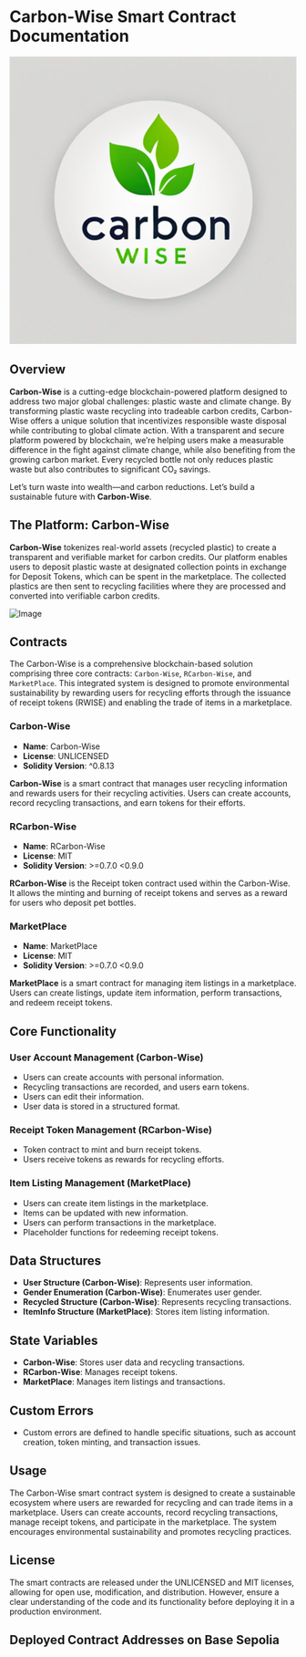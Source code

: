 # Carbon-Wise Smart Contract Documentation

![Image](./carbon-wise-logo.svg)

## Overview

**Carbon-Wise** is a cutting-edge blockchain-powered platform designed to address two major global challenges: plastic waste and climate change. By transforming plastic waste recycling into tradeable carbon credits, Carbon-Wise offers a unique solution that incentivizes responsible waste disposal while contributing to global climate action. With a transparent and secure platform powered by blockchain, we’re helping users make a measurable difference in the fight against climate change, while also benefiting from the growing carbon market. Every recycled bottle not only reduces plastic waste but also contributes to significant CO₂ savings.

Let’s turn waste into wealth—and carbon reductions. Let’s build a sustainable future with **Carbon-Wise**.

## The Platform: Carbon-Wise

**Carbon-Wise** tokenizes real-world assets (recycled plastic) to create a transparent and verifiable market for carbon credits. Our platform enables users to deposit plastic waste at designated collection points in exchange for Deposit Tokens, which can be spent in the marketplace. The collected plastics are then sent to recycling facilities where they are processed and converted into verifiable carbon credits.

![Image](./Roadmap.svg)

## Contracts

The Carbon-Wise is a comprehensive blockchain-based solution comprising three core contracts: `Carbon-Wise`, `RCarbon-Wise`, and `MarketPlace`. This integrated system is designed to promote environmental sustainability by rewarding users for recycling efforts through the issuance of receipt tokens (RWISE) and enabling the trade of items in a marketplace.

### Carbon-Wise

- **Name**: Carbon-Wise
- **License**: UNLICENSED
- **Solidity Version**: ^0.8.13

**Carbon-Wise** is a smart contract that manages user recycling information and rewards users for their recycling activities. Users can create accounts, record recycling transactions, and earn tokens for their efforts.

### RCarbon-Wise

- **Name**: RCarbon-Wise
- **License**: MIT
- **Solidity Version**: >=0.7.0 <0.9.0

**RCarbon-Wise** is the Receipt token contract used within the Carbon-Wise. It allows the minting and burning of receipt tokens and serves as a reward for users who deposit pet bottles.

### MarketPlace

- **Name**: MarketPlace
- **License**: MIT
- **Solidity Version**: >=0.7.0 <0.9.0

**MarketPlace** is a smart contract for managing item listings in a marketplace. Users can create listings, update item information, perform transactions, and redeem receipt tokens.

## Core Functionality

### User Account Management (Carbon-Wise)

- Users can create accounts with personal information.
- Recycling transactions are recorded, and users earn tokens.
- Users can edit their information.
- User data is stored in a structured format.

### Receipt Token Management (RCarbon-Wise)

- Token contract to mint and burn receipt tokens.
- Users receive tokens as rewards for recycling efforts.

### Item Listing Management (MarketPlace)

- Users can create item listings in the marketplace.
- Items can be updated with new information.
- Users can perform transactions in the marketplace.
- Placeholder functions for redeeming receipt tokens.

## Data Structures

- **User Structure (Carbon-Wise)**: Represents user information.
- **Gender Enumeration (Carbon-Wise)**: Enumerates user gender.
- **Recycled Structure (Carbon-Wise)**: Represents recycling transactions.
- **ItemInfo Structure (MarketPlace)**: Stores item listing information.

## State Variables

- **Carbon-Wise**: Stores user data and recycling transactions.
- **RCarbon-Wise**: Manages receipt tokens.
- **MarketPlace**: Manages item listings and transactions.

## Custom Errors

- Custom errors are defined to handle specific situations, such as account creation, token minting, and transaction issues.

## Usage

The Carbon-Wise smart contract system is designed to create a sustainable ecosystem where users are rewarded for recycling and can trade items in a marketplace. Users can create accounts, record recycling transactions, manage receipt tokens, and participate in the marketplace. The system encourages environmental sustainability and promotes recycling practices.

## License

The smart contracts are released under the UNLICENSED and MIT licenses, allowing for open use, modification, and distribution. However, ensure a clear understanding of the code and its functionality before deploying it in a production environment.

## Deployed Contract Addresses on Base Sepolia
